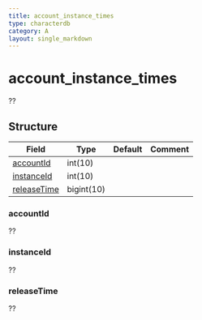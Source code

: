 ```yaml
---
title: account_instance_times
type: characterdb
category: A
layout: single_markdown
---
```


# account_instance_times
??

## Structure

Field                                     | Type         | Default              | Comment
----------------------------------------  | ------------ | -------------------- | -------
[accountId](#accountId)                   | int(10)      |                      |
[instanceId](#instanceId)                 | int(10)      |                      |
[releaseTime](#releaseTime)               | bigint(10)   |                      |

### accountId

??

### instanceId

??

### releaseTime

??
